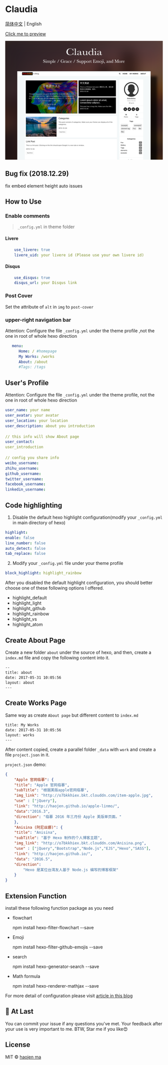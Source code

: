 # Claudia

[简体中文](./README-EN.md) | English

[Click me to preview](https://haojen.github.io/Claudia-theme-blog/)

![cover](./screenshot/claudia-cover.png)

## Bug fix (2018.12.29)

fix embed element height auto issues

## How to Use

### Enable comments

> `_config.yml` in theme folder

#### Livere

```yml
    use_livere: true
    livere_uid: your livere id (Please use your own livere id)
```

#### Disqus

```yml
    use_disqus: true
    disqus_url: your Disqus link
```

### Post Cover

Set the attribute of `alt` in `img` to `post-cover`

### upper-right navigation bar

Attention: Configure the file `_config.yml` under the theme profile ,not the one in root of whole hexo direction

```yml
   menu:
      Home: / #homepage
      My Works: /works
      About: /about
      #Tags: /tags

```

## User's Profile

Attention: Configure the file `_config.yml` under the theme profile, not the one in  root of whole hexo direction

```yml
user_name: your name
user_avatar: your avatar
user_location: your location
user_description: about you introduction

// this info will show About page
user_contact: 
user_introduction

// config you share info
weibo_username: 
zhihu_username: 
github_username:
twitter_username: 
facebook_username: 
linkedin_username: 
```

## Code highlighting

1. Disable the default hexo highlight configuration(modify your `_config.yml` in main directory of hexo)

```yml
highlight:
enable: false
line_number: false
auto_detect: false
tab_replace: false
```

2. Modify your `_config.yml` file under your theme profile

```yml
block_highlight: highlight_rainbow
```

After you disabled the default highlight configuration, you should better choose one of these following options I offered.

* highlight_default
* highlight_light
* highlight_github
* highlight_rainbow
* highlight_vs
* highlight_atom

## Create About Page

Create a new folder `about` under the source of hexo, and then, create a `index.md` file and copy the following content into it.

	--
    title: about
	date: 2017-05-31 10:05:56
	layout: about
	---

## Create Works Page

Same way as create `About page` but different content to `index.md`

```
title: My Works
date: 2017-05-31 10:05:56
layout: works
---
```

After content copied, create a parallel folder `_data` with `work` and create a file `project.json` in it.

`project.json` demo:

```json
{
    "Apple 官网临摹": {
    "title": "Apple 官网临摹",
    "subTitle": "根据美版apple官网临摹",
    "img_link": "http://o7bkkhiex.bkt.clouddn.com/item-apple.jpg",
    "use" : ["jQuery"],
    "link": "http://haojen.github.io/apple-linmo/",
    "data":"2016.3",
    "direction": "临摹 2016 年三月份 Apple 美版单页面。"
    },
    "Anisina (阿尼丝娜)": {
    "title": "Anisina",
    "subTitle": "基于 Hexo 制作的个人博客主题",
    "img_link": "http://o7bkkhiex.bkt.clouddn.com/Anisina.png",
    "use" : ["jQuery","Bootstrap","Node.js","EJS","Hexo","SASS"],
    "link": "http://haojen.github.io/",
    "data": "2016.5",
    "direction":
        "Hexo 是某位台湾友人基于 Node.js 编写的博客框架"
    }
}
```

## Extension Function

install these following function package as you need

* flowchart

    npm install hexo-filter-flowchart --save
* Emoji

    npm install hexo-filter-github-emojis --save
* search

    npm install hexo-generator-search --save
* Math formula

    npm install hexo-renderer-mathjax --save

For more detail of configuration please visit [article in this blog](https://haojen.github.io/Claudia-theme-blog/)

## 💙 At Last

You can commit your issue if any questions you've met.
Your feedback after your use is very important to me.
BTW, Star me if you like😍

## License

MIT © [haojen ma](http://haojen.github.io)
